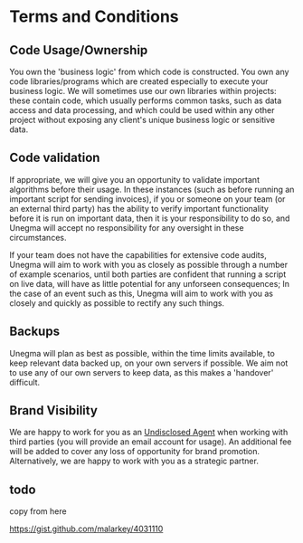# Terms and Conditions

## Code Usage/Ownership

You own the 'business logic' from which code is constructed. You own any code libraries/programs which are created especially to execute your business logic. We will sometimes use our own libraries within projects: these contain code, which usually performs common tasks, such as data access and data processing, and which could be used within any other project without exposing any client's unique business logic or sensitive data.

## Code validation

If appropriate, we will give you an opportunity to validate important algorithms before their usage. In these instances (such as before running an important script for sending invoices), if you or someone on your team (or an external third party) has the ability to verify important functionality before it is run on important data, then it is your responsibility to do so, and Unegma will accept no responsibility for any oversight in these circumstances. 

If your team does not have the capabilities for extensive code audits, Unegma will aim to work with you as closely as possible through a number of example scenarios, until both parties are confident that running a script on live data, will have as little potential for any unforseen consequences; In the case of an event such as this, Unegma will aim to work with you as closely and quickly as possible to rectify any such things.

## Backups

Unegma will plan as best as possible, within the time limits available, to keep relevant data backed up, on your own servers if possible. We aim not to use any of our own servers to keep data, as this makes a 'handover' difficult.

## Brand Visibility

We are happy to work for you as an [Undisclosed Agent](https://www.google.com?q=undisclosed+agent) when working with third parties (you will provide an email account for usage). An additional fee will be added to cover any loss of opportunity for brand promotion. Alternatively, we are happy to work with you as a strategic partner. 

## todo
copy from here

https://gist.github.com/malarkey/4031110
